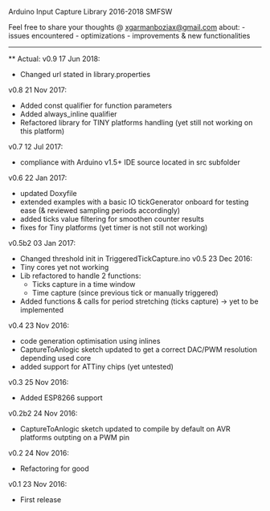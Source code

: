 Arduino Input Capture Library
2016-2018 SMFSW

Feel free to share your thoughts @ xgarmanboziax@gmail.com about:
	- issues encountered
	- optimizations
	- improvements & new functionalities

------------

** Actual:
v0.9	17 Jun 2018:
- Changed url stated in library.properties

v0.8	21 Nov 2017:
- Added const qualifier for function parameters
- Added always_inline qualifier
- Refactored library for TINY platforms handling (yet still not working on this platform)

v0.7	12 Jul 2017:
- compliance with Arduino v1.5+ IDE source located in src subfolder

v0.6	22 Jan 2017:
- updated Doxyfile
- extended examples with a basic IO tickGenerator onboard for testing ease (& reviewed sampling periods accordingly)
- added ticks value filtering for smoothen counter results
- fixes for Tiny platforms (yet timer is not still not working)

v0.5b2	03 Jan 2017:
- Changed threshold init in TriggeredTickCapture.ino
v0.5	23 Dec 2016:
- Tiny cores yet not working
- Lib refactored to handle 2 functions:
	* Ticks capture in a time window
	* Time capture (since previous tick or manually triggered)
- Added functions & calls for period stretching (ticks capture) -> yet to be implemented

v0.4	23 Nov 2016:
- code generation optimisation using inlines
- CaptureToAnlogic sketch updated to get a correct DAC/PWM resolution depending used core
- added support for ATTiny chips (yet untested)

v0.3	25 Nov 2016:
- Added ESP8266 support

v0.2b2	24 Nov 2016:
- CaptureToAnlogic sketch updated to compile by default on AVR platforms outpting on a PWM pin

v0.2	24 Nov 2016:
- Refactoring for good

v0.1	23 Nov 2016:
- First release
